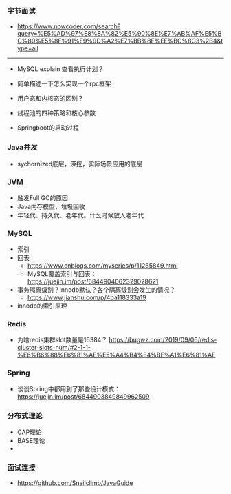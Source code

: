 ### 字节面试

- https://www.nowcoder.com/search?query=%E5%AD%97%E8%8A%82%E5%90%8E%E7%AB%AF%E5%BC%80%E5%8F%91%E9%9D%A2%E7%BB%8F%EF%BC%8C3%2B4&type=all



---

- MySQL explain 查看执行计划？

- 简单描述一下怎么实现一个rpc框架
- 用户态和内核态的区别？
- 线程池的四种策略和核心参数
- Springboot的启动过程

### Java并发

- sychornized底层，深挖，实际场景应用的底层

### JVM

- 触发Full GC的原因
- Java内存模型，垃圾回收
- 年轻代、持久代、老年代。什么时候放入老年代

### MySQL

- 索引
- 回表
  - https://www.cnblogs.com/myseries/p/11265849.html
  - MySQL覆盖索引与回表：https://juejin.im/post/6844904062329028621
- 事务隔离级别？innodb默认？各个隔离级别会发生的情况？
  - https://www.jianshu.com/p/4ba118333a19
- innodb的索引原理

### Redis

- 为啥redis集群slot数量是16384？ https://bugwz.com/2019/09/06/redis-cluster-slots-num/#2-1-1-%E6%B6%88%E6%81%AF%E5%A4%B4%E4%BF%A1%E6%81%AF

### Spring

- 谈谈Spring中都用到了那些设计模式：https://juejin.im/post/6844903849849962509

### 分布式理论

- CAP理论
- BASE理论
- 



### 面试连接

- https://github.com/Snailclimb/JavaGuide